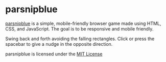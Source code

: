 # parsnipblue
[parsnipblue](http://grandmafunk.github.io/parsnipblue) is a simple, mobile-friendly browser game made using HTML, CSS, and JavaScript.
The goal is to be responsive and mobile friendly.

Swing back and forth avoiding the falling rectangles.
Click or press the spacebar to give a nudge in the opposite direction.

parsnipblue is licensed under the  [MIT License](https://github.com/GrandmaFunk/parsnipblue/blob/gh-pages/LICENSE)
